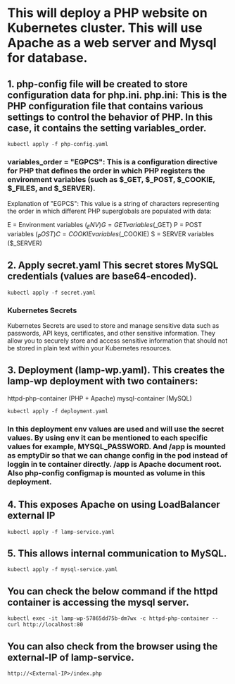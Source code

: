 # This will deploy a PHP website on Kubernetes cluster. This will use Apache as a web server and Mysql for database.

## 1. php-config file will be created to store configuration data for php.ini. php.ini: This is the PHP configuration file that contains various settings to control the behavior of PHP. In this case, it contains the setting variables_order.
`kubectl apply -f php-config.yaml`

### variables_order = "EGPCS": This is a configuration directive for PHP that defines the order in which PHP registers the environment variables (such as $_GET, $_POST, $_COOKIE, $_FILES, and $_SERVER).
Explanation of "EGPCS":
This value is a string of characters representing the order in which different PHP superglobals are populated with data:

E = Environment variables ($_ENV)
G = GET variables ($_GET)
P = POST variables ($_POST)
C = COOKIE variables ($_COOKIE)
S = SERVER variables ($_SERVER)

## 2. Apply secret.yaml This secret stores MySQL credentials (values are base64-encoded).
`kubectl apply -f secret.yaml`

### Kubernetes Secrets 
Kubernetes Secrets are used to store and manage sensitive data such as passwords, API keys, certificates, and other sensitive information. They allow you to securely store and access sensitive information that should not be stored in plain text within your Kubernetes resources.

## 3. Deployment (lamp-wp.yaml). This creates the lamp-wp deployment with two containers:
httpd-php-container (PHP + Apache)
mysql-container (MySQL)

`kubectl apply -f deployment.yaml`

### In this deployment env values are used and will use the secret values. By using env it can be mentioned to each specific values for example, MYSQL_PASSWORD. And /app is mounted as emptyDir so that we can change config in the pod instead of loggin in te container directly. /app is Apache document root. Also php-config configmap is mounted as volume in this deployment.

## 4. This exposes Apache on using LoadBalancer external IP

`kubectl apply -f lamp-service.yaml`

## 5. This allows internal communication to MySQL.

`kubectl apply -f mysql-service.yaml`

## You can check the below command if the httpd container is accessing the mysql server.

`kubectl exec -it lamp-wp-57865dd75b-dm7wx -c httpd-php-container -- curl http://localhost:80`

## You can also check from the browser using the external-IP of lamp-service.

`http://<External-IP>/index.php`
